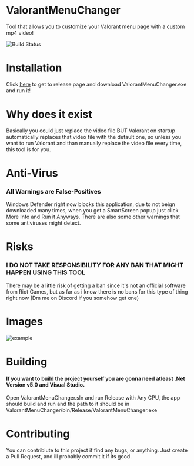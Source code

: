 # ValorantMenuChanger
Tool that allows you to customize your Valorant menu page with a custom mp4 video!

![Build Status](https://github.com/Kapilarny/ValorantMenuChanger/actions/workflows/dotnet.yml/badge.svg)

# Installation
Click [here](https://github.com/Kapilarny/ValorantMenuChanger/releases/latest) to get to release page and download ValorantMenuChanger.exe and run it!

# Why does it exist
Basically you could just replace the video file BUT Valorant on startup automatically replaces that video file with the default one, so unless you want to run Valorant and than manually replace the video file every time, this tool is for you.

# Anti-Virus
### All Warnings are False-Positives
Windows Defender right now blocks this application, due to not beign downloaded many times, when you get a SmartScreen popup just click More Info and Run it Anyways.
There are also some other warnings that some antiviruses might detect.

# Risks
### I DO NOT TAKE RESPONSIBILITY FOR ANY BAN THAT MIGHT HAPPEN USING THIS TOOL
There may be a little risk of getting a ban since it's not an official software from Riot Games, but as far as i know there is no bans for this type of thing right now (Dm me on Discord if you somehow get one)

# Images
![example](ValorantMenuChanger/Resources/example.png)

# Building
#### If you want to build the project yourself you are gonna need atleast .Net Version v5.0 and Visual Studio.
Open ValorantMenuChanger.sln and run Release with Any CPU, the app should build and run and the path to it should be in ValorantMenuChanger/bin/Release/ValorantMenuChanger.exe

# Contributing
You can contribiute to this project if find any bugs, or anything.
Just create a Pull Request, and ill probably commit it if its good.

